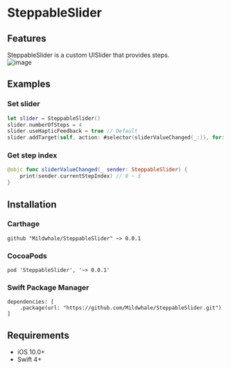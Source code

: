 # SteppableSlider

## Features
SteppableSlider is a custom UISlider that provides steps.  
![image](https://mildwhale.github.io/assets/images/steppableslider-sample.gif)

## Examples
### Set slider
```swift
let slider = SteppableSlider()
slider.numberOfSteps = 4
slider.useHapticFeedback = true // Default
slider.addTarget(self, action: #selector(sliderValueChanged(_:)), for: .valueChanged)
```

### Get step index
```swift
@objc func sliderValueChanged(_ sender: SteppableSlider) {
    print(sender.currentStepIndex) // 0 ~ 3
}
```

## Installation
### Carthage
```
github "Mildwhale/SteppableSlider" ~> 0.0.1
```

### CocoaPods
``` 
pod 'SteppableSlider', '~> 0.0.1' 
```

### Swift Package Manager
```
dependencies: [
    .package(url: "https://github.com/Mildwhale/SteppableSlider.git")
]
```

## Requirements
* iOS 10.0+  
* Swift 4+
